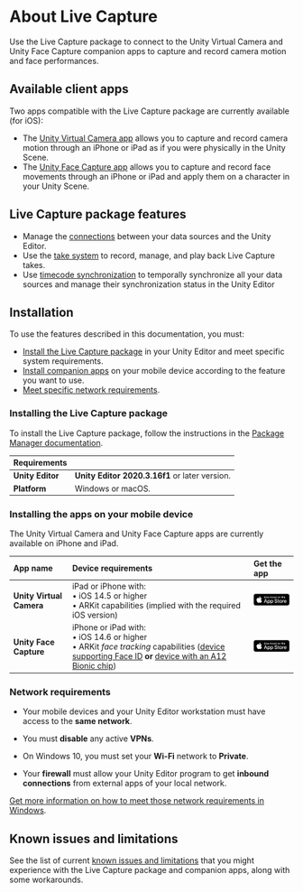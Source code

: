 # About Live Capture

Use the Live Capture package to connect to the Unity Virtual Camera and Unity Face Capture companion apps to capture and record camera motion and face performances.

## Available client apps

Two apps compatible with the Live Capture package are currently available (for iOS):

* The [Unity Virtual Camera app](virtual-camera.md) allows you to capture and record camera motion through an iPhone or iPad as if you were physically in the Unity Scene.
* The [Unity Face Capture app](face-capture.md) allows you to capture and record face movements through an iPhone or iPad and apply them on a character in your Unity Scene.

## Live Capture package features

* Manage the [connections](ref-window-connections.md) between your data sources and the Unity Editor.
* Use the [take system](take-system.md) to record, manage, and play back Live Capture takes.
* Use [timecode synchronization](timecode-synchronization.md) to temporally synchronize all your data sources and manage their synchronization status in the Unity Editor

## Installation

To use the features described in this documentation, you must:
* [Install the Live Capture package](#install-app) in your Unity Editor and meet specific system requirements.
* [Install companion apps](#install-package) on your mobile device according to the feature you want to use.
* [Meet specific network requirements](#network-requirements).

<a name="install-package"></a>
### Installing the Live Capture package

To install the Live Capture package, follow the instructions in the [Package Manager documentation](https://docs.unity3d.com/Manual/upm-ui-install.html).

| Requirements |  |
|---|---|
| **Unity Editor**   | **Unity Editor 2020.3.16f1** or later version. |
| **Platform**       | Windows or macOS. |

<a name="install-app"></a>
### Installing the apps on your mobile device

The Unity Virtual Camera and Unity Face Capture apps are currently available on iPhone and iPad.

| App name | Device requirements | Get the app |
|:---|:---|:---|
| **Unity Virtual Camera** | iPad or iPhone with:<br />• iOS 14.5 or higher<br />• ARKit capabilities (implied with the required iOS version)| [![Unity Virtual Camera](images/app-store-badge.png)](https://apps.apple.com/us/app/unity-virtual-camera/id1478175507) |
| **Unity Face Capture** | iPhone or iPad with:<br />• iOS 14.6 or higher<br />• ARKit _face tracking_ capabilities ([device supporting Face ID](https://support.apple.com/en-us/HT209183) **or** [device with an A12 Bionic chip](https://en.wikipedia.org/wiki/Apple_A12)) | [![Unity Face Capture](images/app-store-badge.png)](https://apps.apple.com/us/app/unity-face-capture/id1544159771) |

### Network requirements

* Your mobile devices and your Unity Editor workstation must have access to the **same network**.

* You must **disable** any active **VPNs**.

* On Windows 10, you must set your **Wi-Fi** network to **Private**.

* Your **firewall** must allow your Unity Editor program to get **inbound connections** from external apps of your local network.

[Get more information on how to meet those network requirements in Windows](setup-network.md).

## Known issues and limitations

See the list of current [known issues and limitations](known-issues-limitations.md) that you might experience with the Live Capture package and companion apps, along with some workarounds.
